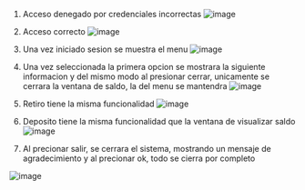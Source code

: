 1) Acceso denegado por credenciales incorrectas
   ![image](https://github.com/silviachaluisa/PRUEBA-2BD/assets/133398724/68f8bbbb-508b-4dad-b164-da70102fac80)
2) Acceso correcto
![image](https://github.com/silviachaluisa/PRUEBA-2BD/assets/133398724/3693c4cb-f5e2-47ad-acc0-91d131b10545)
3) Una vez iniciado sesion se muestra el menu
![image](https://github.com/silviachaluisa/PRUEBA-2BD/assets/133398724/79582695-d017-4869-98d4-6dddd139fdb8)

4) Una vez seleccionada la primera opcion se mostrara la siguiente informacion y del mismo modo al presionar cerrar, unicamente se cerrara la ventana de saldo, la del menu se mantendra
![image](https://github.com/silviachaluisa/PRUEBA-2BD/assets/133398724/74510d89-be24-488c-95d4-1a625800b2ba)
5) Retiro tiene la misma funcionalidad
![image](https://github.com/silviachaluisa/PRUEBA-2BD/assets/133398724/4a7e18c7-7f36-4f22-8036-10b7ed9e7513)
6) Deposito tiene la misma funcionalidad que la ventana de visualizar saldo
![image](https://github.com/silviachaluisa/PRUEBA-2BD/assets/133398724/f10e0860-2d4f-476d-bfa6-939f4e541db5)
7) Al precionar salir, se cerrara el sistema, mostrando un mensaje de agradecimiento y al precionar ok, todo se cierra por completo

![image](https://github.com/silviachaluisa/PRUEBA-2BD/assets/133398724/db802556-6356-4074-93fb-0cf88a5f6e15)






